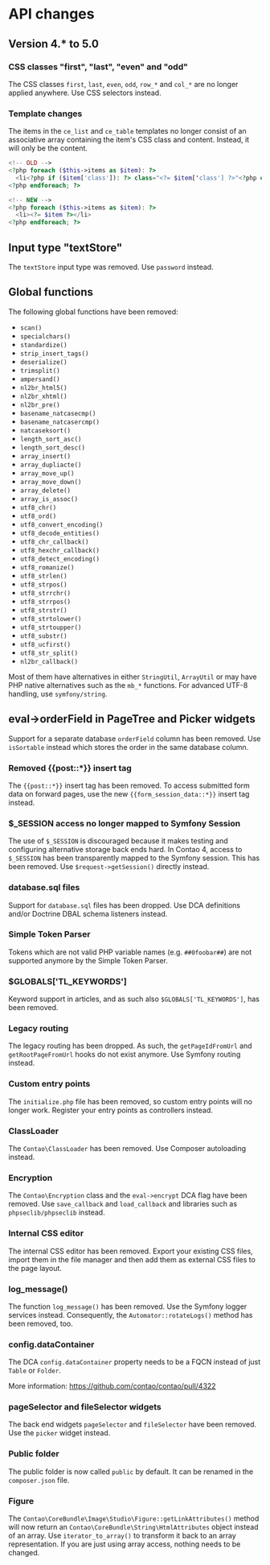 # API changes

## Version 4.* to 5.0

### CSS classes "first", "last", "even" and "odd"

The CSS classes `first`, `last`, `even`, `odd`, `row_*` and `col_*` are no longer applied anywhere.
Use CSS selectors instead.

### Template changes

The items in the `ce_list` and `ce_table` templates no longer consist of an associative array
containing the item's CSS class and content. Instead, it will only be the content.

```php
<!-- OLD -->
<?php foreach ($this->items as $item): ?>
  <li<?php if ($item['class']): ?> class="<?= $item['class'] ?>"<?php endif; ?>><?= $item['content'] ?></li>
<?php endforeach; ?>

<!-- NEW -->
<?php foreach ($this->items as $item): ?>
  <li><?= $item ?></li>
<?php endforeach; ?>
```

## Input type "textStore"

The `textStore` input type was removed. Use `password` instead.

## Global functions

The following global functions have been removed:

- `scan()`
- `specialchars()`
- `standardize()`
- `strip_insert_tags()`
- `deserialize()`
- `trimsplit()`
- `ampersand()`
- `nl2br_html5()`
- `nl2br_xhtml()`
- `nl2br_pre()`
- `basename_natcasecmp()`
- `basename_natcasercmp()`
- `natcaseksort()`
- `length_sort_asc()`
- `length_sort_desc()`
- `array_insert()`
- `array_dupliacte()`
- `array_move_up()`
- `array_move_down()`
- `array_delete()`
- `array_is_assoc()`
- `utf8_chr()`
- `utf8_ord()`
- `utf8_convert_encoding()`
- `utf8_decode_entities()`
- `utf8_chr_callback()`
- `utf8_hexchr_callback()`
- `utf8_detect_encoding()`
- `utf8_romanize()`
- `utf8_strlen()`
- `utf8_strpos()`
- `utf8_strrchr()`
- `utf8_strrpos()`
- `utf8_strstr()`
- `utf8_strtolower()`
- `utf8_strtoupper()`
- `utf8_substr()`
- `utf8_ucfirst()`
- `utf8_str_split()`
- `nl2br_callback()`

Most of them have alternatives in either `StringUtil`, `ArrayUtil` or may have PHP native alternatives such as
the `mb_*` functions. For advanced UTF-8 handling, use `symfony/string`.

## eval->orderField in PageTree and Picker widgets

Support for a separate database `orderField` column has been removed. Use `isSortable` instead which
stores the order in the same database column.

### Removed {{post::*}} insert tag

The `{{post::*}}` insert tag has been removed. To access submitted form data on forward pages, use the
new `{{form_session_data::*}}` insert tag instead.

### $_SESSION access no longer mapped to Symfony Session

The use of `$_SESSION` is discouraged because it makes testing and configuring alternative storage
back ends hard. In Contao 4, access to `$_SESSION` has been transparently mapped to the Symfony session.
This has been removed. Use `$request->getSession()` directly instead.

### database.sql files

Support for `database.sql` files has been dropped. Use DCA definitions and/or Doctrine DBAL schema
listeners instead.

### Simple Token Parser

Tokens which are not valid PHP variable names (e.g. `##0foobar##`) are not supported anymore by the
Simple Token Parser.

### $GLOBALS['TL_KEYWORDS']

Keyword support in articles, and as such also `$GLOBALS['TL_KEYWORDS']`, has been removed.

### Legacy routing

The legacy routing has been dropped. As such, the `getPageIdFromUrl` and `getRootPageFromUrl` hooks do
not exist anymore. Use Symfony routing instead.

### Custom entry points

The `initialize.php` file has been removed, so custom entry points will no longer work. Register your
entry points as controllers instead.

### ClassLoader

The `Contao\ClassLoader` has been removed. Use Composer autoloading instead.

### Encryption

The `Contao\Encryption` class and the `eval->encrypt` DCA flag have been removed. Use `save_callback`
and `load_callback` and libraries such as `phpseclib/phpseclib` instead.

### Internal CSS editor

The internal CSS editor has been removed. Export your existing CSS files, import them in the file manager
and then add them as external CSS files to the page layout.

### log_message()

The function `log_message()` has been removed. Use the Symfony logger services instead. Consequently, the
`Automator::rotateLogs()` method has been removed, too.

### config.dataContainer

The DCA `config.dataContainer` property needs to be a FQCN instead of just `Table` or `Folder`.

More information: https://github.com/contao/contao/pull/4322

### pageSelector and fileSelector widgets

The back end widgets `pageSelector` and `fileSelector` have been removed. Use the `picker` widget instead.

### Public folder

The public folder is now called `public` by default. It can be renamed in the `composer.json` file.

### Figure
The `Contao\CoreBundle\Image\Studio\Figure::getLinkAttributes()` method will now return an
`Contao\CoreBundle\String\HtmlAttributes` object instead of an array. Use `iterator_to_array()` to transform it
back to an array representation. If you are just using array access, nothing needs to be changed.
